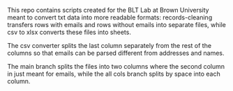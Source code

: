 This repo contains scripts created for the BLT Lab at Brown University meant
to convert txt data into more readable formats: records-cleaning transfers rows with emails and rows without emails into separate files, while csv to xlsx converts these files into sheets.

The csv converter splits the last column separately from the rest of the columns so that emails can be parsed different from addresses and names.

The main branch splits the files into two columns where the second column in just meant for emails, while the all cols branch splits by space into each column.
